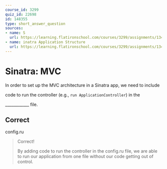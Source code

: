 ```yaml
---
course_id: 3299
quiz_id: 22698
id: 148355
type: short_answer_question
sources:
- name: S
  url: https://learning.flatironschool.com/courses/3299/assignments/134040?module_item_id=278736
- name: inatra Application Structure
  url: https://learning.flatironschool.com/courses/3299/assignments/134040?module_item_id=278736
---
```


# Sinatra: MVC

In order to set up the MVC architecture in a Sinatra app, we need to include

code to run the controller (e.g., `run ApplicationController`) in the

\_\_\_\_\_\_\_\_\_\_\_\_ file.&nbsp;

## Correct

config.ru

> Correct!
> 
> By adding code to run the controller in the config.ru file, we are able to run
> our application from one file without our code getting out of control.&nbsp;
